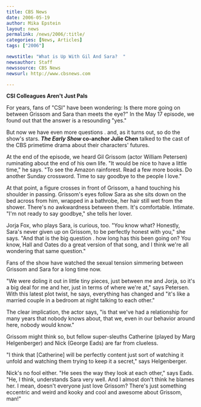 ```yaml
---
title: CBS News
date: 2006-05-19
author: Mika Epstein
layout: news
permalink: /news/2006/:title/
categories: [News, Articles]
tags: ["2006"]

newstitle: "What is Up With Gil And Sara?  "
newsauthor: Staff  
newssource: CBS News  
newsurl: http://www.cbsnews.com  

---
```


**CSI Colleagues Aren't Just Pals**

For years, fans of "CSI" have been wondering: Is there more going on between Grissom and Sara than meets the eye?" In the May 17 episode, we found out that the answer is a resounding "yes."

But now we have even more questions . and, as it turns out, so do the show's stars. ***The Early Show* co-anchor Julie Chen** talked to the cast of the CBS primetime drama about their characters' futures.

At the end of the episode, we heard Gil Grissom (actor William Petersen) ruminating about the end of his own life. "It would be nice to have a little time," he says. "To see the Amazon rainforest. Read a few more books. Do another Sunday crossword. Time to say goodbye to the people I love."

At that point, a figure crosses in front of Grissom, a hand touching his shoulder in passing. Grissom's eyes follow Sara as she sits down on the bed across from him, wrapped in a bathrobe, her hair still wet from the shower. There's no awkwardness between them. It's comfortable. Intimate. "I'm not ready to say goodbye," she tells her lover.

Jorja Fox, who plays Sara, is curious, too. "You know what? Honestly, Sara's never given up on Grissom, to be perfectly honest with you," she says. "And that is the big question . how long has this been going on? You know, Hall and Oates do a great version of that song, and I think we're all wondering that same question."

Fans of the show have watched the sexual tension simmering between Grissom and Sara for a long time now.

"We were doling it out in little tiny pieces, just between me and Jorja, so it's a big deal for me and her, just in terms of where we're at," says Petersen. With this latest plot twist, he says, everything has changed and "it's like a married couple in a bedroom at night talking to each other."

The clear implication, the actor says, "is that we've had a relationship for many years that nobody knows about, that we, even in our behavior around here, nobody would know."

Grissom might think so, but fellow super-sleuths Catherine (played by Marg Helgenberger) and Nick (George Eads) are far from clueless.

"I think that [Catherine] will be perfectly content just sort of watching it unfold and watching them trying to keep it a secret," says Helgenberger.

Nick's no fool either. "He sees the way they look at each other," says Eads. "He, I think, understands Sara very well. And I almost don't think he blames her. I mean, doesn't everyone just love Grissom? There's just something eccentric and weird and kooky and cool and awesome about Grissom, man!"

